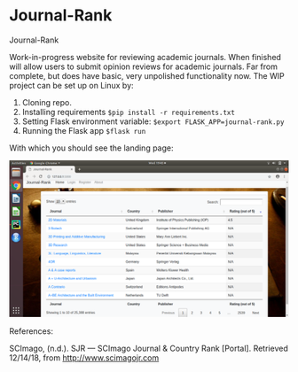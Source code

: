 # Journal-Rank
Journal-Rank


Work-in-progress website for reviewing academic journals. When finished will allow users to submit opinion reviews for academic journals.
Far from complete, but does have basic, very unpolished functionality now. The WIP project can be set up on Linux by:

1. Cloning repo.
2. Installing requirements `$pip install -r requirements.txt`
3. Setting Flask environment variable: `$export FLASK_APP=journal-rank.py`
4. Running the Flask app `$flask run`

With which you should see the landing page:

![picture alt](/readme_images/index.png)



References:

SCImago, (n.d.). SJR — SCImago Journal & Country Rank [Portal]. Retrieved 12/14/18, from http://www.scimagojr.com
